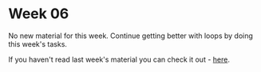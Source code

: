 # Week 06

No new material for this week. Continue getting better with loops by doing this week's tasks.

If you haven't read last week's material you can check it out - [here][1].

[1]: https://github.com/stoianivanov/IS-Introduction-to-Programming-2018/tree/master/Week05
